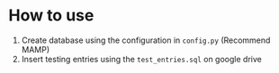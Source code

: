 # How to use
1. Create database using the configuration in `config.py` (Recommend MAMP)
2. Insert testing entries using the `test_entries.sql` on google drive